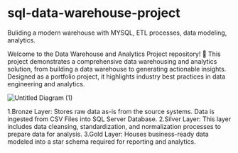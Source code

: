 # sql-data-warehouse-project
Buliding a modern warehouse with MYSQL, ETL processes, data modeling, analytics.

Welcome to the Data Warehouse and Analytics Project repository! 🚀
This project demonstrates a comprehensive data warehousing and analytics solution, from building a data warehouse to generating actionable insights. Designed as a portfolio project, it highlights industry best practices in data engineering and analytics.

![Untitled Diagram (1)](https://github.com/user-attachments/assets/1414a6a6-e19e-4e90-9172-62901a5645b4)

1.Bronze Layer: Stores raw data as-is from the source systems. Data is ingested from CSV Files into SQL Server Database.
2.Silver Layer: This layer includes data cleansing, standardization, and normalization processes to prepare data for analysis.
3.Gold Layer: Houses business-ready data modeled into a star schema required for reporting and analytics.


